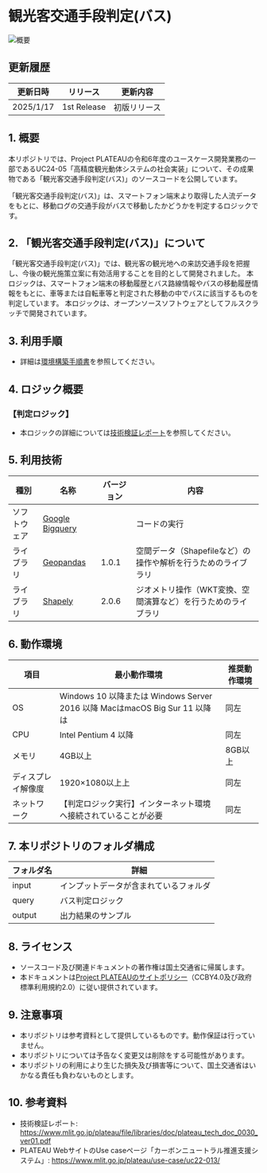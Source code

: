 # 観光客交通手段判定(バス) <!-- OSSの対象物の名称を記載ください。分かりやすさを重視し、できるだけ日本語で命名ください。英語名称の場合は日本語説明を（）書きで併記ください。 -->

![概要](./img/tutorial_001.png) <!-- OSSの対象物のスクリーンショット（画面表示がない場合にはイメージ画像）を貼り付けください -->

## 更新履歴
| 更新日時 | リリース | 更新内容 |
| ---- | ---- | ---- |
| 2025/1/17 | 1st Release | 初版リリース |

## 1. 概要 <!-- 本リポジトリでOSS化しているソフトウェア・ライブラリについて1文で説明を記載ください -->
本リポジトリでは、Project PLATEAUの令和6年度のユースケース開発業務の一部であるUC24-05「高精度観光動体システムの社会実装」について、その成果物である「観光客交通手段判定(バス)」のソースコードを公開しています。

「観光客交通手段判定(バス)」は、スマートフォン端末より取得した人流データをもとに、移動ログの交通手段がバスで移動したかどうかを判定するロジックです。

## 2. 「観光客交通手段判定(バス)」について <!-- 「」内にユースケース名称を記載ください。本文は以下のサンプルを参考に記載ください。URLはアクセンチュアにて設定しますので、サンプルそのままでOKです。 -->
「観光客交通手段判定(バス)」では、観光客の観光地への来訪交通手段を把握し、今後の観光施策立案に有効活用することを目的として開発されました。
本ロジックは、スマートフォン端末の移動履歴とバス路線情報やバスの移動履歴情報をもとに、車等または自転車等と判定された移動の中でバスに該当するものを判定しています。
本ロジックは、オープンソースソフトウェアとしてフルスクラッチで開発されています。


## 3. 利用手順 <!-- 下記の通り、GitHub Pagesへリンクを記載ください。URLはアクセンチュアにて設定しますので、サンプルそのままでOKです。 -->
- 詳細は[環境構築手順書](https://www.mlit.go.jp/plateau/file/libraries/doc/plateau_tech_doc_0030_ver01.pdf)を参照してください。

## 4. ロジック概要 <!-- OSS化対象のシステムが有する機能を記載ください。 -->
### 【判定ロジック】
- 本ロジックの詳細については[技術検証レポート](https://www.mlit.go.jp/plateau/file/libraries/doc/plateau_tech_doc_0030_ver01.pdf)を参照してください。


## 5. 利用技術

| 種別              | 名称   | バージョン | 内容 |
| ----------------- | --------|-------------|-----------------------------|
| ソフトウェア       | [Google Bigquery](https://cloud.google.com/bigquery?hl=ja) |  |コードの実行 |
| ライブラリ      | [Geopandas](https://geopandas.org/en/stable/) |1.0.1 |空間データ（Shapefileなど）の操作や解析を行うためのライブラリ |
| ライブラリ      | [Shapely](https://shapely.readthedocs.io/en/stable/) |2.0.6 |ジオメトリ操作（WKT変換、空間演算など）を行うためのライブラリ |


## 6. 動作環境 <!-- 動作環境についての仕様を記載ください。 -->
| 項目               | 最小動作環境                                                                                                                                                                                                                                                                                                                                    | 推奨動作環境                   |
| ------------------ | ----------------------------------------------------------------------------------------------------------------------------------------------------------------------------------------------------------------------------------------------------------------------------------------------------------------------------------------------- | ------------------------------ |
| OS                 | Windows 10 以降または Windows Server 2016 以降 MacはmacOS Big Sur 11 以降は                                                                                                                                                                                                                                                                                                                 |  同左 |
| CPU                | Intel Pentium 4 以降                                                                                                                                                                                                                             | 同左              |
| メモリ             | 4GB以上                                                                                                                                                                                                                                                                                                                                         | 8GB以上                        |
| ディスプレイ解像度 | 1920×1080以上上                                                                                                                                                                                                                                                                                                                                    |  同左                   |
| ネットワーク       | 【判定ロジック実行】インターネット環境へ接続されていることが必要|  同左                            |

## 7. 本リポジトリのフォルダ構成 <!-- 本GitHub上のソースファイルの構成を記載ください。 -->
| フォルダ名 |　詳細 |
|-|-|
| input | インプットデータが含まれているフォルダ |
| query | バス判定ロジック |
| output | 出力結果のサンプル |



## 8. ライセンス <!-- 変更せず、そのまま使うこと。 -->

- ソースコード及び関連ドキュメントの著作権は国土交通省に帰属します。
- 本ドキュメントは[Project PLATEAUのサイトポリシー](https://www.mlit.go.jp/plateau/site-policy/)（CCBY4.0及び政府標準利用規約2.0）に従い提供されています。

## 9. 注意事項 <!-- 変更せず、そのまま使うこと。 -->

- 本リポジトリは参考資料として提供しているものです。動作保証は行っていません。
- 本リポジトリについては予告なく変更又は削除をする可能性があります。
- 本リポジトリの利用により生じた損失及び損害等について、国土交通省はいかなる責任も負わないものとします。

## 10. 参考資料 <!-- 技術検証レポートのURLはアクセンチュアにて記載します。 -->
- 技術検証レポート: https://www.mlit.go.jp/plateau/file/libraries/doc/plateau_tech_doc_0030_ver01.pdf
- PLATEAU WebサイトのUse caseページ「カーボンニュートラル推進支援システム」: https://www.mlit.go.jp/plateau/use-case/uc22-013/
